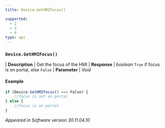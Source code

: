 ```yaml
---
title: Device.GetHMIFocus()

supported:
  - 2
  - 3
  - 4
type: api
---
```


### `Device.GetHMIFocus()`

| **Description** | Get the focus of the HMI
| **Response** | *boolean* `True` if focus is on portal, else `False`
| **Parameter**   | *Void*

#### Example

```javascript
if (Device.GetHMIFocus() === False) {
	//focus is not on portal
} else {
	//focus is on portal
}
```

*Appeared in Software version 30.11.04.10*